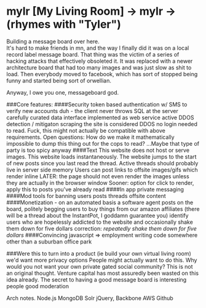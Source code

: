 # mylr [My Living Room] -> mylr -> (rhymes with "Tyler")

Building a message board over here.  
It's hard to make friends in mn, and the way I finally did it was on a local record label message board.  That thing was the victim of a series of hacking attacks that effectively obsoleted it.  It was replaced with a newer architecture board that had too many images and was just slow as shit to load.  Then everybody moved to facebook, which has sort of stopped being funny and started being sort of orwellian.

Anyway, I owe you one, messageboard god.

###Core features:
####Security
    token based authentication w/ SMS to verify new accounts
    duh - the client never throws SQL at the server
      carefully curated data interface implemented as web service
    active DDOS detection / mitigaton
    scraping the site is considered DDOS
    no login needed to read.  Fuck, this might not actually be compatible with above requirements.
    Open questions: How do we make it mathematically impossible to dump this thing out for the cops to read?
      ...Maybe that type of party is too spicy anyway
####Text
    This website does not host or serve images.
    This website loads instantaneously.
    The website jumps to the start of new posts since you last read the thread.
      Active threads should probably live in server side memory
    Users can post links to offsite images/gifs which render inline
    LATER: the page should not even render the images unless they are actually in the browser window
      Sooner: option for click to render, apply this to posts you've already read
####In app private messaging
####Mod tools for banning
    users
    posts
    threads
    offsite content
####Monetization - on an automated basis
    a software agent posts on the board, politely begging users to buy things from our amazon affiliates
      (there will be a thread about the InstantPot, I goddamn guarantee you)
    identify users who are hopelessly addicted to the website and occasionally shake them down for five dollars
      correction: *repeatedly shake them down for five dollars*
####Convincing javascript => employment writing code somewhere other than a suburban office park
  

###Were this to turn into a product 
  (ie build your own virtual living room) we'd want more privacy options
  People might actually want to do this.  Why would you not want your own private gated social community?
  This is not an original thought.  Venture capital has most assuredly been wasted on this idea already.
  The secret to having a good message board is
    interesting people
    good moderation
 

Arch notes.
    Node.js
    MongoDB
    Solr
    jQuery, Backbone
    AWS
    Github

  
